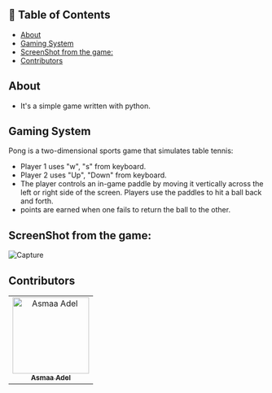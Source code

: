 ## 📝 Table of Contents

- [About <a name = "about"></a>](#about-)
- [Gaming System <a name = "gaming-system"></a>](#gaming-system-)
- [ScreenShot from the game: <a name = "screen-shot"></a>](#screenshot-from-the-game-)
- [Contributors <a name = "Contributors"></a>](#contributors-)

## About <a name = "about"></a>

- It's a simple game written with python.

## Gaming System <a name = "gaming-system"></a>

Pong is a two-dimensional sports game that simulates table tennis:
 - Player 1 uses "w", "s" from keyboard.
 - Player 2 uses "Up", "Down" from keyboard.
 - The player controls an in-game paddle by moving it vertically across the left or right side   of the screen. Players use the paddles to hit a ball back and forth. 
 - points are earned when one fails to return the ball to the other.
 ## ScreenShot from the game: <a name = "screen-shot"></a>

![Capture](https://user-images.githubusercontent.com/88618793/194724125-8c09e254-9f1c-490e-93bd-41fe69c6c7af.PNG)

## Contributors <a name = "Contributors"></a>

<table>
  <tr>
    <td align="center">
    <a href="https://github.com/asmaaadel0" target="_black">
    <img src="https://avatars.githubusercontent.com/u/88618793?s=400&u=886a14dc5ef5c205a8e51942efe9665ed8fd4717&v=4" width="150px;" alt="Asmaa Adel"/>
    <br />
    <sub><b>Asmaa Adel</b></sub></a>
    
  </tr>
 </table>

